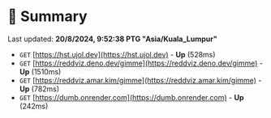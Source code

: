 # 📖 Summary
Last updated: **20/8/2024, 9:52:38 PTG "Asia/Kuala_Lumpur"**

- `GET` [https://hst.ujol.dev](https://hst.ujol.dev) - **Up** (528ms)
- `GET` [https://reddviz.deno.dev/gimme](https://reddviz.deno.dev/gimme) - **Up** (1510ms)
- `GET` [https://reddviz.amar.kim/gimme](https://reddviz.amar.kim/gimme) - **Up** (782ms)
- `GET` [https://dumb.onrender.com](https://dumb.onrender.com) - **Up** (242ms)
